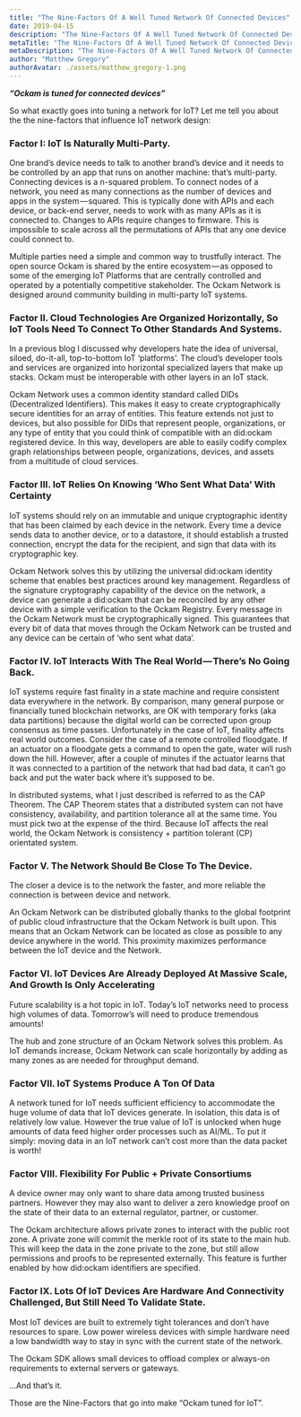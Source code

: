 ```yaml
---
title: "The Nine-Factors Of A Well Tuned Network Of Connected Devices"
date: 2019-04-15
description: "The Nine-Factors Of A Well Tuned Network Of Connected Devices"
metaTitle: "The Nine-Factors Of A Well Tuned Network Of Connected Devices"
metaDescription: "The Nine-Factors Of A Well Tuned Network Of Connected Devices"
author: "Matthew Gregory"
authorAvatar: ./assets/matthew_gregory-1.png
---
```

***“Ockam is tuned for connected devices”***

So what exactly goes into tuning a network for IoT? Let me tell you about the the nine-factors that influence IoT network design:

### Factor I: IoT Is Naturally Multi-Party.

One brand’s device needs to talk to another brand’s device and it needs to be controlled by an app that runs on another machine: that’s multi-party. Connecting devices is a n-squared problem. To connect nodes of a network, you need as many connections as the number of devices and apps in the system — squared. This is typically done with APIs and each device, or back-end server, needs to work with as many APIs as it is connected to. Changes to APIs require changes to firmware. This is impossible to scale across all the permutations of APIs that any one device could connect to.

Multiple parties need a simple and common way to trustfully interact. The open source Ockam is shared by the entire ecosystem — as opposed to some of the emerging IoT Platforms that are centrally controlled and operated by a potentially competitive stakeholder. The Ockam Network is designed around community building in multi-party IoT systems.

### Factor II. Cloud Technologies Are Organized Horizontally, So IoT Tools Need To Connect To Other Standards And Systems.

In a previous blog I discussed why developers hate the idea of universal, siloed, do-it-all, top-to-bottom IoT ‘platforms’. The cloud’s developer tools and services are organized into horizontal specialized layers that make up stacks. Ockam must be interoperable with other layers in an IoT stack.

Ockam Network uses a common identity standard called DIDs (Decentralized Identifiers). This makes it easy to create cryptographically secure identities for an array of entities. This feature extends not just to devices, but also possible for DIDs that represent people, organizations, or any type of entity that you could think of compatible with an did:ockam registered device. In this way, developers are able to easily codify complex graph relationships between people, organizations, devices, and assets from a multitude of cloud services.

### Factor III. IoT Relies On Knowing ‘Who Sent What Data’ With Certainty

IoT systems should rely on an immutable and unique cryptographic identity that has been claimed by each device in the network. Every time a device sends data to another device, or to a datastore, it should establish a trusted connection, encrypt the data for the recipient, and sign that data with its cryptographic key.

Ockam Network solves this by utilizing the universal did:ockam identity scheme that enables best practices around key management. Regardless of the signature cryptography capability of the device on the network, a device can generate a did:ockam that can be reconciled by any other device with a simple verification to the Ockam Registry. Every message in the Ockam Network must be cryptographically signed. This guarantees that every bit of data that moves through the Ockam Network can be trusted and any device can be certain of ‘who sent what data’.

### Factor IV. IoT Interacts With The Real World — There’s No Going Back.

IoT systems require fast finality in a state machine and require consistent data everywhere in the network. By comparison, many general purpose or financially tuned blockchain networks, are OK with temporary forks (aka data partitions) because the digital world can be corrected upon group consensus as time passes. Unfortunately in the case of IoT, finality affects real world outcomes. Consider the case of a remote controlled floodgate. If an actuator on a floodgate gets a command to open the gate, water will rush down the hill. However, after a couple of minutes if the actuator learns that it was connected to a partition of the network that had bad data, it can’t go back and put the water back where it’s supposed to be.

In distributed systems, what I just described is referred to as the CAP Theorem. The CAP Theorem states that a distributed system can not have consistency, availability, and partition tolerance all at the same time. You must pick two at the expense of the third. Because IoT affects the real world, the Ockam Network is consistency + partition tolerant (CP) orientated system.

### Factor V. The Network Should Be Close To The Device.

The closer a device is to the network the faster, and more reliable the connection is between device and network.

An Ockam Network can be distributed globally thanks to the global footprint of public cloud infrastructure that the Ockam Network is built upon. This means that an Ockam Network can be located as close as possible to any device anywhere in the world. This proximity maximizes performance between the IoT device and the Network.

### Factor VI. IoT Devices Are Already Deployed At Massive Scale, And Growth Is Only Accelerating

Future scalability is a hot topic in IoT. Today’s IoT networks need to process high volumes of data. Tomorrow’s will need to produce tremendous amounts!

The hub and zone structure of an Ockam Network solves this problem. As IoT demands increase, Ockam Network can scale horizontally by adding as many zones as are needed for throughput demand.

### Factor VII. IoT Systems Produce A Ton Of Data

A network tuned for IoT needs sufficient efficiency to accommodate the huge volume of data that IoT devices generate. In isolation, this data is of relatively low value. However the true value of IoT is unlocked when huge amounts of data feed higher order processes such as AI/ML. To put it simply: moving data in an IoT network can’t cost more than the data packet is worth!

### Factor VIII. Flexibility For Public + Private Consortiums
A device owner may only want to share data among trusted business partners. However they may also want to deliver a zero knowledge proof on the state of their data to an external regulator, partner, or customer.

The Ockam architecture allows private zones to interact with the public root zone. A private zone will commit the merkle root of its state to the main hub. This will keep the data in the zone private to the zone, but still allow permissions and proofs to be represented externally. This feature is further enabled by how did:ockam identifiers are specified.

### Factor IX. Lots Of IoT Devices Are Hardware And Connectivity Challenged, But Still Need To Validate State.

Most IoT devices are built to extremely tight tolerances and don’t have resources to spare. Low power wireless devices with simple hardware need a low bandwidth way to stay in sync with the current state of the network.

The Ockam SDK allows small devices to offload complex or always-on requirements to external servers or gateways.

…And that’s it.

Those are the Nine-Factors that go into make “Ockam tuned for IoT”.

‍
